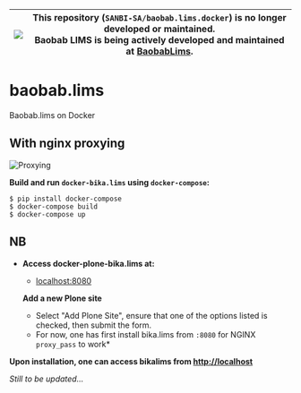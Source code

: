 |![](https://upload.wikimedia.org/wikipedia/commons/thumb/1/17/Warning.svg/156px-Warning.svg.png) | This repository (`SANBI-SA/baobab.lims.docker`) is no longer developed or maintained.<br />**Baobab LIMS** is being actively developed and maintained at [BaobabLims](https://github.com/BaobabLims/baobab.lims). |
|---|---|

# baobab.lims
Baobab.lims on Docker


## With nginx proxying


![Proxying](http://docs.plone.org/_images/zope_plus_ws.png "Proxying Plone")



**Build and run `docker-bika.lims` using `docker-compose`:**
```
$ pip install docker-compose
$ docker-compose build 
$ docker-compose up
```

## NB

 * **Access docker-plone-bika.lims at:** 

      * [localhost:8080](http://localhost:8080)

      **Add a new Plone site**

      * Select "Add Plone Site", ensure that one of the options listed is checked, then submit the form.
      * For now, one has first install bika.lims from `:8080` for NGINX `proxy_pass` to work*

**Upon installation, one can access bikalims from [http://localhost](http://localhost)**

*Still to be updated...*
